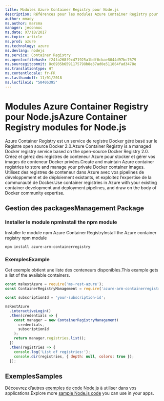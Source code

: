 ```yaml
---
title: Modules Azure Container Registry pour Node.js
description: Références pour les modules Azure Container Registry pour Node.js
author: mmacy
ms.author: marsma
manager: jeconnoc
ms.date: 07/18/2017
ms.topic: article
ms.prod: azure
ms.technology: azure
ms.devlang: nodejs
ms.service: Container Registry
ms.openlocfilehash: f24fa268f9c471925a1bdf0cbae8044d97bc7679
ms.sourcegitcommit: 8c6935b6591175798b8e37ad0e511864fad3478e
ms.translationtype: HT
ms.contentlocale: fr-FR
ms.lasthandoff: 11/01/2018
ms.locfileid: "50406395"
---
```

# <a name="azure-container-registry-modules-for-nodejs"></a><span data-ttu-id="c8a21-103">Modules Azure Container Registry pour Node.js</span><span class="sxs-lookup"><span data-stu-id="c8a21-103">Azure Container Registry modules for Node.js</span></span>

<span data-ttu-id="c8a21-104">Azure Container Registry est un service de registre Docker géré basé sur le Registre open source Docker 2.0.</span><span class="sxs-lookup"><span data-stu-id="c8a21-104">Azure Container Registry is a managed Docker registry service based on the open-source Docker Registry 2.0.</span></span> <span data-ttu-id="c8a21-105">Créez et gérez des registres de conteneur Azure pour stocker et gérer vos images de conteneur Docker privées.</span><span class="sxs-lookup"><span data-stu-id="c8a21-105">Create and maintain Azure container registries to store and manage your private Docker container images.</span></span> <span data-ttu-id="c8a21-106">Utilisez des registres de conteneur dans Azure avec vos pipelines de développement et de déploiement existants, et exploitez l’expertise de la communauté de Docker.</span><span class="sxs-lookup"><span data-stu-id="c8a21-106">Use container registries in Azure with your existing container development and deployment pipelines, and draw on the body of Docker community expertise.</span></span>

## <a name="management-package"></a><span data-ttu-id="c8a21-107">Gestion des packages</span><span class="sxs-lookup"><span data-stu-id="c8a21-107">Management Package</span></span>

### <a name="install-the-npm-module"></a><span data-ttu-id="c8a21-108">Installer le module npm</span><span class="sxs-lookup"><span data-stu-id="c8a21-108">Install the npm module</span></span>

<span data-ttu-id="c8a21-109">Installer le module npm Azure Container Registry</span><span class="sxs-lookup"><span data-stu-id="c8a21-109">Install the Azure container registry npm module</span></span>

```bash
npm install azure-arm-containerregistry
```

### <a name="example"></a><span data-ttu-id="c8a21-110">Exemples</span><span class="sxs-lookup"><span data-stu-id="c8a21-110">Example</span></span>

<span data-ttu-id="c8a21-111">Cet exemple obtient une liste des conteneurs disponibles.</span><span class="sxs-lookup"><span data-stu-id="c8a21-111">This example gets a list of the available containers.</span></span>

```javascript
const msRestAzure = require('ms-rest-azure');
const ContainerRegistryManagement = require('azure-arm-containerregistry');

const subscriptionId = 'your-subscription-id';

msRestAzure
  .interactiveLogin()
  .then(credentials => {
    const manager = new ContainerRegistryManagement(
      credentials,
      subscriptionId
    );
    return manager.registries.list();
  })
  .then(registries => {
    console.log('List of registries:');
    console.dir(registries, { depth: null, colors: true });
  });
```

## <a name="samples"></a><span data-ttu-id="c8a21-112">Exemples</span><span class="sxs-lookup"><span data-stu-id="c8a21-112">Samples</span></span>

<span data-ttu-id="c8a21-113">Découvrez d’autres [exemples de code Node.js](https://azure.microsoft.com/resources/samples/?platform=nodejs) à utiliser dans vos applications.</span><span class="sxs-lookup"><span data-stu-id="c8a21-113">Explore more [sample Node.js code](https://azure.microsoft.com/resources/samples/?platform=nodejs) you can use in your apps.</span></span>
